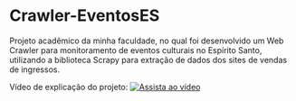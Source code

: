 # Crawler-EventosES
Projeto acadêmico da minha faculdade, no qual foi desenvolvido um Web Crawler para monitoramento de eventos culturais no Espírito Santo, utilizando a biblioteca Scrapy para extração de dados dos sites de vendas de ingressos.


Vídeo de explicação do projeto:
[![Assista ao vídeo](https://img.youtube.com/vi/Y46QD0xBPoo/maxresdefault.jpg)](https://www.youtube.com/watch?v=Y46QD0xBPoo)
